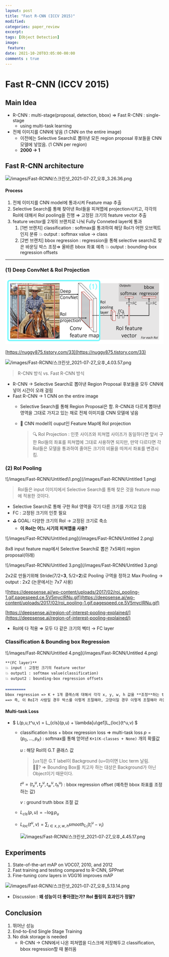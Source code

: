 ```yaml
---
layout: post
title: "Fast R-CNN (ICCV 2015)"
modified:
categories: paper_review
excerpt:
tags: [Object Detection]
image:
 feature:
date: 2021-10-20T03:05:00-00:00
comments : true
---
```

# Fast R-CNN (ICCV 2015)
    
## Main Idea

- R-CNN : multi-stage(proposal, detection, bbox) ⇒ Fast R-CNN : single-stage
    - using multi-task learning
- 전체 이미지를 CNN에 넣음 (1 CNN on the entire image)
    - 이전에는 Selective Search로 뽑아낸 모든 region proposal 후보들을 CNN 모델에 넣었음. (1 CNN per region)
    - **2000 → 1**

## Fast R-CNN architecture

![/images/Fast-RCNN/스크린샷_2021-07-27_오후_3.26.36.png](/images/Fast-RCNN/스크린샷_2021-07-27_오후_3.26.36.png)

#### Process

1. 전체 이미지를 CNN model에 통과시켜 Feature map 추출
2. Selective Search를 통해 찾아낸 RoI들을 피쳐맵에 projection시키고, 각각의 RoI에 대해서 RoI pooling을 진행 ⇒ 고정된 크기의 feature vector 추출
3. feature vector를 2개의 브랜치로 나눠 Fully Conneted layer에 통과
    1. [1번 브랜치] classification : softmax를 통과하여 해당 RoI가 어떤 오브젝트인지 분류 
    💥 output : softmax value → class
    2. [2번 브랜치] bbox regression : regression을 통해 selective search로 찾은 바운딩 박스 조정⇒ 올바른 bbox 좌표 예측 
    💥 output : bounding-box regression offsets

---

### (1) Deep ConvNet & RoI Projection

![/images/Fast-RCNN/Untitled.png](/images/Fast-RCNN/Untitled.png)

[https://nuggy875.tistory.com/33](https://nuggy875.tistory.com/33)

![/images/Fast-RCNN/스크린샷_2021-07-27_오후_4.03.57.png](/images/Fast-RCNN/스크린샷_2021-07-27_오후_4.03.57.png)

> R-CNN 방식 vs. Fast R-CNN 방식

- R-CNN → Selective Search로 뽑아낸 Region Proposal 후보들을 모두 CNN에 넣어 시간이 오래 걸림
- Fast R-CNN → 1 CNN on the entire image
    - Selective Search를 통해 Region Proposal은 함. R-CNN과 다르게 뽑아낸 영역을 그대로 가지고 있는 채로 전체 이미지를 CNN 모델에 넣음
    - 🐳 CNN model의 ouput인 Feature Map에 RoI projection
        
        > 🔍 RoI Projection : 인풋 사이즈와 피쳐맵 사이즈가 동일하다면 앞서 구한 RoI들의 좌표를 피쳐맵에 그대로 사용하면 되지만, 만약 다르다면 각 RoI들은 모델을 통과하여 줄어든 크기의 비율을 따져서 좌표를 변경시킴.

### (2) RoI Pooling

![/images/Fast-RCNN/Untitled\1.png](/images/Fast-RCNN/Untitled 1.png)

> RoI들은 input 이미지에서 Selective Search를 통해 찾은 것을 feature map에 적용한 것이다.
> 
- Selective Search로 통해 구한 RoI 영역을 각기 다른 크기를 가지고 있음
- FC : 고정된 크기의 인풋 필요
- ⛳️ GOAL:  다양한 크기의 RoI → 고정된 크기로 축소
    - **이 RoI는 어느 시기의 피쳐맵을 사용?**

![/images/Fast-RCNN/Untitled.png](/images/Fast-RCNN/Untitled 2.png)

8x8 input feature map에서 Selective Search로 뽑은 7x5짜리 region proposal(아래)

![/images/Fast-RCNN/Untitled 3.png](/images/Fast-RCNN/Untitled 3.png)

2x2로 만들기위해 Stride(7/2=**3**, 5/2=**2**)로 Pooling 구역을 정하고 Max Pooling → output : 2x2 (논문에서는 7x7 사용)

![https://deepsense.ai/wp-content/uploads/2017/02/roi_pooling-1.gif.pagespeed.ce.5V5mycIRNu.gif](https://deepsense.ai/wp-content/uploads/2017/02/roi_pooling-1.gif.pagespeed.ce.5V5mycIRNu.gif)

[https://deepsense.ai/region-of-interest-pooling-explained/](https://deepsense.ai/region-of-interest-pooling-explained/)

- RoI에 다 적용 ⇒ 모두 다 같은 크기의 벡터 → FC layer

### Classification & Bounding box Regression

![/images/Fast-RCNN/Untitled 4.png](/images/Fast-RCNN/Untitled 4.png)

```markdown
**(FC layer)**
💥 input : 고정된 크기의 feature vector
💥 output1 : softmax value(classification)
💥 output2 : bounding-box regression offsets

=========
bbox regression => K + 1개 클래스에 대해서 각각 x, y, w, h 값을 **조정**하는 t_u를 리턴
==> 즉, 이 RoI가 사람일 경우 박스를 이렇게 조절해라, 고양이일 경우 이렇게 조절해라 라는 의미

```

#### Multi-task Loss

- $ L(p,u,t^u,v) = L_{cls}(p,u) + \lambda[u\ge1]L_{loc}(t^u,v) $
    - classification loss + bbox regression loss ⇒ multi-task loss
    $p=(p_0,...,p_K)$ : softmax를 통해 얻어낸 `K+1(K-classes + None)` 개의 확률값
        
        $u$ : 해당 RoI의 G.T 클래스 값
        
        > [u≥1]은 G.T label이 Background (u=0)이면 Lloc term 날림.<br/>
            🤷🏻? ⇒ Bounding Box를 치고자 하는 대상은 Background가 아닌 Object이기 때문이다.
        
        $t^u=(t_x^u,t_y^u, t_w^u,t_h^u)$ : bbox regression offset (예측한 bbox 좌표를 조정하는 값)
        
        $v$ : ground truth bbox 조절 값
        
    - $L_{cls}(p,u) = -\log p_u$
    - $L_{loc}(t^u,v) = \sum_{i\in{x,y,w,h}} smooth_{L_1}(t_i^u-v_i)$
        
        ![/images/Fast-RCNN/스크린샷_2021-07-27_오후_4.45.17.png](/images/Fast-RCNN/스크린샷_2021-07-27_오후_4.45.17.png)
        

## Experiments

1. State-of-the-art mAP on VOC07, 2010, and 2012
2. Fast training and testing compared to R-CNN, SPPnet
3. Fine-tuning conv layers in VGG16 improves mAP

![/images/Fast-RCNN/스크린샷_2021-07-27_오후_5.13.14.png](/images/Fast-RCNN/스크린샷_2021-07-27_오후_5.13.14.png)

- Discussion : **왜 성능이 더 좋아졌는가? RoI 풀링의 효과인가 정말?**

## Conclusion

1. 뛰어난 성능
2. End-to-End Single Stage Training
3. No disk storage is needed
    - R-CNN → CNN에서 나온 피쳐맵을 디스크에 저장해두고 classification, bbox regression할 때 불러옴
